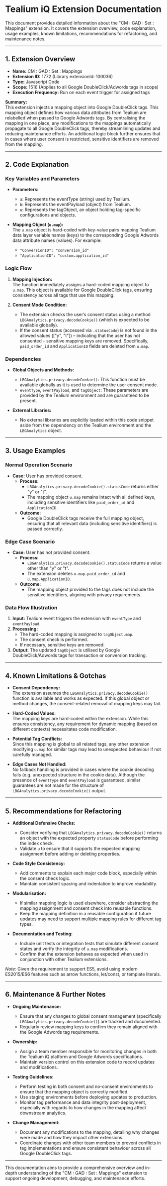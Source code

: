 # Tealium iQ Extension Documentation

This document provides detailed information about the "CM : GAD : Set : Mappings" extension. It covers the extension overview, code explanation, usage examples, known limitations, recommendations for refactoring, and maintenance notes.

---

## 1. Extension Overview

- **Name:** CM : GAD : Set : Mappings  
- **Extension ID:** 1772 (Library extensionId: 100036)  
- **Type:** Javascript Code  
- **Scope:** 1516 (Applies to all Google DoubleClick/Adwords tags in scope)  
- **Execution Frequency:** Run on each event trigger for assigned tags

**Summary:**  
This extension injects a mapping object into Google DoubleClick tags. This mapping object defines how various data attributes from Tealium are relabelled when passed to Google Adwords tags. By centralising the mapping in one place, any modifications to the mappings automatically propagate to all Google DoubleClick tags, thereby streamlining updates and reducing maintenance efforts. An additional logic block further ensures that in cases where user consent is restricted, sensitive identifiers are removed from the mapping.

---

## 2. Code Explanation

### Key Variables and Parameters

- **Parameters:**  
  - `a`: Represents the eventType (string) used by Tealium.  
  - `b`: Represents the eventPayload (object) from Tealium.  
  - `u`: Represents the tagObject, an object holding tag-specific configurations and objects.

- **Mapping Object (`u.map`):**  
  The `u.map` object is hard-coded with key-value pairs mapping Tealium data layer variable names (keys) to the corresponding Google Adwords data attribute names (values). For example:  
  - `"ConversionID": "conversion_id"`  
  - `"ApplicationID": "custom.application_id"`

### Logic Flow

1. **Mapping Injection:**  
   The function immediately assigns a hard-coded mapping object to `u.map`. This object is available for Google DoubleClick tags, ensuring consistency across all tags that use this mapping.

2. **Consent Mode Condition:**  
   - The extension checks the user’s consent status using a method `LBGAnalytics.privacy.decodeCookie()` (which is expected to be available globally).  
   - If the consent status (accessed via `.statusCode`) is not found in the allowed values (["y", "t"]) – indicating that the user has not consented – sensitive mapping keys are removed. Specifically, `paid_order_id` and `ApplicationID` fields are deleted from `u.map`.

### Dependencies

- **Global Objects and Methods:**  
  - `LBGAnalytics.privacy.decodeCookie()`: This function must be available globally as it is used to determine the user consent mode.  
  - `eventType`, `eventPayload`, and `tagObject`: These parameters are provided by the Tealium environment and are guaranteed to be present.

- **External Libraries:**  
  - No external libraries are explicitly loaded within this code snippet aside from the dependency on the Tealium environment and the `LBGAnalytics` object.

---

## 3. Usage Examples

### Normal Operation Scenario

- **Case:** User has provided consent.
  - **Process:**  
    - `LBGAnalytics.privacy.decodeCookie().statusCode` returns either "y" or "t".  
    - The mapping object `u.map` remains intact with all defined keys, including sensitive identifiers like `paid_order_id` and `ApplicationID`.
  - **Outcome:**  
    - Google DoubleClick tags receive the full mapping object, ensuring that all relevant data (including sensitive identifiers) is passed correctly.

### Edge Case Scenario

- **Case:** User has not provided consent.
  - **Process:**  
    - `LBGAnalytics.privacy.decodeCookie().statusCode` returns a value other than "y" or "t".  
    - The extension deletes `u.map.paid_order_id` and `u.map.ApplicationID`.
  - **Outcome:**  
    - The mapping object provided to the tags does not include the sensitive identifiers, aligning with privacy requirements.

### Data Flow Illustration

1. **Input:** Tealium event triggers the extension with `eventType` and `eventPayload`.
2. **Processing:**  
   - The hard-coded mapping is assigned to `tagObject.map`.
   - The consent check is performed.
   - If necessary, sensitive keys are removed.
3. **Output:** The updated `tagObject` is utilised by Google DoubleClick/Adwords tags for transaction or conversion tracking.

---

## 4. Known Limitations & Gotchas

- **Consent Dependency:**  
  The extension assumes the `LBGAnalytics.privacy.decodeCookie()` function is available and works as expected. If this global object or method changes, the consent-related removal of mapping keys may fail.

- **Hard-Coded Values:**  
  The mapping keys are hard-coded within the extension. While this ensures consistency, any requirement for dynamic mapping (based on different contexts) necessitates code modification.

- **Potential Tag Conflicts:**  
  Since this mapping is global to all related tags, any other extension modifying `u.map` for similar tags may lead to unexpected behaviour if not carefully managed.

- **Edge Cases Not Handled:**  
  No fallback handling is provided in cases where the cookie decoding fails (e.g. unexpected structure in the cookie data). Although the presence of `eventType` and `eventPayload` is guaranteed, similar guarantees are not made for the structure of `LBGAnalytics.privacy.decodeCookie()` output.

---

## 5. Recommendations for Refactoring

- **Additional Defensive Checks:**  
  - Consider verifying that `LBGAnalytics.privacy.decodeCookie()` returns an object with the expected property `statusCode` before performing the index check.
  - Validate `u` to ensure that it supports the expected mapping assignment before adding or deleting properties.

- **Code Style Consistency:**  
  - Add comments to explain each major code block, especially within the consent check logic.
  - Maintain consistent spacing and indentation to improve readability.

- **Modularisation:**  
  - If similar mapping logic is used elsewhere, consider abstracting the mapping assignment and consent check into reusable functions.
  - Keep the mapping definition in a reusable configuration if future updates may need to support multiple mapping rules for different tag types.

- **Documentation and Testing:**  
  - Include unit tests or integration tests that simulate different consent states and verify the integrity of `u.map` modifications.
  - Confirm that the extension behaves as expected when used in conjunction with other Tealium extensions.

*Note:* Given the requirement to support ES5, avoid using modern ES2015/ES6 features such as arrow functions, let/const, or template literals.

---

## 6. Maintenance & Further Notes

- **Ongoing Maintenance:**  
  - Ensure that any changes to global consent management (specifically `LBGAnalytics.privacy.decodeCookie()`) are tracked and documented.
  - Regularly review mapping keys to confirm they remain aligned with the Google Adwords tag requirements.

- **Ownership:**  
  - Assign a team member responsible for monitoring changes in both the Tealium iQ platform and Google Adwords specifications.
  - Maintain version control on this extension code to record updates and modifications.

- **Testing Guidelines:**  
  - Perform testing in both consent and no-consent environments to ensure that the mapping object is correctly modified.
  - Use staging environments before deploying updates to production.
  - Monitor tag performance and data integrity post-deployment, especially with regards to how changes in the mapping affect downstream analytics.

- **Change Management:**  
  - Document any modifications to the mapping, detailing why changes were made and how they impact other extensions.
  - Coordinate changes with other team members to prevent conflicts in tag implementations and ensure consistent behaviour across all Google DoubleClick tags.

---

This documentation aims to provide a comprehensive overview and in-depth understanding of the "CM : GAD : Set : Mappings" extension to support ongoing development, debugging, and maintenance efforts.